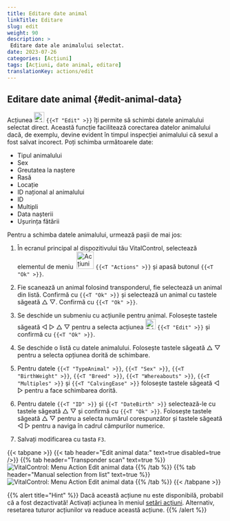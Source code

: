 ```yaml
---
title: Editare date animal
linkTitle: Editare
slug: edit
weight: 90
description: >
 Editare date ale animalului selectat.
date: 2023-07-26
categories: [Acțiuni]
tags: [Acțiuni, date animal, editare]
translationKey: actions/edit
---
```


## Editare date animal {#edit-animal-data}

Acțiunea <img src="/icons/actions/edit.svg" width="24" align="bottom" alt="Editare" /> `{{<T "Edit" >}}` îți permite să schimbi datele animalului selectat direct. Această funcție facilitează corectarea datelor animalului dacă, de exemplu, devine evident în timpul inspecției animalului că sexul a fost salvat incorect. Poți schimba următoarele date:

- Tipul animalului
- Sex
- Greutatea la naștere
- Rasă
- Locație
- ID național al animalului
- ID
- Multipli
- Data nașterii
- Ușurința fătării

Pentru a schimba datele animalului, urmează pașii de mai jos:

1. În ecranul principal al dispozitivului tău VitalControl, selectează elementul de meniu &nbsp;<img src="/icons/actions.svg" width="40" align="bottom" alt="Acțiuni" /> `{{<T "Actions" >}}` și apasă butonul `{{<T "Ok" >}}`.

2. Fie scanează un animal folosind transponderul, fie selectează un animal din listă. Confirmă cu `{{<T "Ok" >}}` și selectează un animal cu tastele săgeată △ ▽. Confirmă cu `{{<T "Ok" >}}`.

3. Se deschide un submeniu cu acțiunile pentru animal. Folosește tastele săgeată ◁ ▷ △ ▽ pentru a selecta acțiunea <img src="/icons/actions/edit.svg" width="24" align="bottom" alt="Editare" /> `{{<T "Edit" >}}` și confirmă cu `{{<T "Ok" >}}`.

4. Se deschide o listă cu datele animalului. Folosește tastele săgeată △ ▽ pentru a selecta opțiunea dorită de schimbare.

5. Pentru datele `{{<T "TypeAnimal" >}}`, `{{<T "Sex" >}}`, `{{<T "BirthWeight" >}}`, `{{<T "Breed" >}}`, `{{<T "Whereabouts" >}}`, `{{<T "Multiples" >}}` și `{{<T "CalvingEase" >}}` folosește tastele săgeată ◁ ▷ pentru a face schimbarea dorită.

6. Pentru datele `{{<T "ID" >}}` și `{{<T "DateBirth" >}}` selectează-le cu tastele săgeată △ ▽ și confirmă cu `{{<T "Ok" >}}`. Folosește tastele săgeată △ ▽ pentru a selecta numărul corespunzător și tastele săgeată ◁ ▷ pentru a naviga în cadrul câmpurilor numerice.


7. Salvați modificarea cu tasta `F3`.

{{< tabpane >}}
{{< tab header="Edit animal data:" text=true disabled=true />}}
{{% tab header="Transponder scan" text=true %}}
![VitalControl: Menu Action Edit animal data](../images/edit-scan.png "Edit animal data")
{{% /tab %}}
{{% tab header="Manual selection from list" text=true %}}
![VitalControl: Menu Action Edit animal data](../images/edit.png "Edit animal data")
{{% /tab %}}
{{< /tabpane >}}

{{% alert title="Hint" %}}
Dacă această acțiune nu este disponibilă, probabil că a fost dezactivată! Activați acțiunea în meniul [setări acțiuni](../setting/). Alternativ, resetarea tuturor acțiunilor va readuce această acțiune.
{{% /alert %}}

